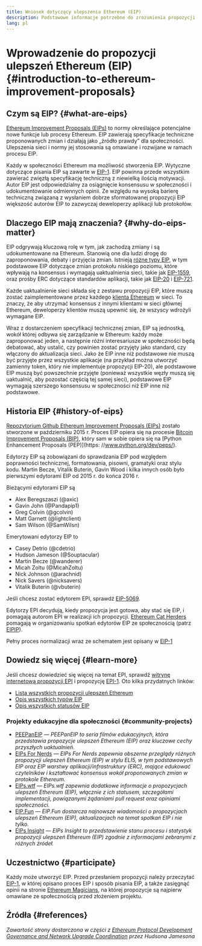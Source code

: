 ```yaml
---
title: Wniosek dotyczący ulepszenia Ethereum (EIP)
description: Podstawowe informacje potrzebne do zrozumienia propozycji EIP
lang: pl
---
```


# Wprowadzenie do propozycji ulepszeń Ethereum (EIP) {#introduction-to-ethereum-improvement-proposals}

## Czym są EIP? {#what-are-eips}

[Ethereum Improvement Proposals (EIPs)](https://eips.ethereum.org/) to normy określające potencjalne nowe funkcje lub procesy Ethereum. EIP zawierają specyfikacje techniczne proponowanych zmian i działają jako „źródło prawdy” dla społeczności. Ulepszenia sieci i normy jej stosowania są omawiane i rozwijane w ramach procesu EIP.

Każdy w społeczności Ethereum ma możliwość stworzenia EIP. Wytyczne dotyczące pisania EIP są zawarte w [EIP-1](https://eips.ethereum.org/EIPS/eip-1). EIP powinna przede wszystkim zawierać zwięzłą specyfikację techniczną z niewielką ilością motywacji. Autor EIP jest odpowiedzialny za osiągnięcie konsensusu w społeczności i udokumentowanie odmiennych opinii. Ze względu na wysoką barierę techniczną związaną z wysłaniem dobrze sformatowanej propozycji EIP większość autorów EIP to zazwyczaj deweloperzy aplikacji lub protokołów.

## Dlaczego EIP mają znaczenia? {#why-do-eips-matter}

EIP odgrywają kluczową rolę w tym, jak zachodzą zmiany i są udokumentowane na Ethereum. Stanowią one dla ludzi drogę do zaproponowania, debaty i przyjęcia zmian. Istnieją [różne typy EIP](https://eips.ethereum.org/EIPS/eip-1#eip-types), w tym podstawowe EIP dotyczące zmian protokołu niskiego poziomu, które wpływają na konsensus i wymagają uaktualnienia sieci, takie jak [EIP-1559](https://eips.ethereum.org/EIPS/eip-1559), oraz prośby ERC dotyczące standardów aplikacji, takie jak [EIP-20](https://eips.ethereum.org/EIPS/eip-20) i [EIP-721](https://eips.ethereum.org/EIPS/eip-721).

Każde uaktualnienie sieci składa się z zestawu propozycji EIP, które muszą zostać zaimplementowane przez każdego [klienta Ethereum](/learn/#clients-and-nodes) w sieci. To znaczy, że aby utrzymać konsensus z innymi klientami w sieci głównej Ethereum, deweloperzy klientów muszą upewnić się, że wszyscy wdrożyli wymagane EIP.

Wraz z dostarczeniem specyfikacji technicznej zmian, EIP są jednostką, wokół której odbywa się zarządzanie w Ethereum: każdy może zaproponować jeden, a następnie różni interesariusze w społeczności będą debatować, aby ustalić, czy powinien zostać przyjęty jako standard, czy włączony do aktualizacja sieci. Jako że EIP inne niż podstawowe nie muszą być przyjęte przez wszystkie aplikacje (na przykład można utworzyć zamienny token, który nie implementuje propozycji EIP-20), ale podstawowe EIP muszą być powszechnie przyjęte (ponieważ wszystkie węzły muszą się uaktualnić, aby pozostać częścią tej samej sieci), podstawowe EIP wymagają szerszego konsensusu w społeczności niż EIP inne niż podstawowe.

## Historia EIP {#history-of-eips}

[Repozytorium Github Ethereum Improvement Proposals (EIPs)](https://github.com/ethereum/EIPs) zostało stworzone w październiku 2015 r. Proces EIP opiera się na procesie [Bitcoin Improvement Proposals (BIP)](https://github.com/bitcoin/bips), który sam w sobie opiera się na [Python Enhancement Proposals (PEP)](https: //www.python.org/dev/peps/).

Edytorzy EIP są zobowiązani do sprawdzania EIP pod względem poprawności technicznej, formatowania, pisowni, gramatyki oraz stylu kodu. Martin Becze, Vitalik Buterin, Gavin Wood i kilka innych osób było pierwszymi edytorami EIP od 2015 r. do końca 2016 r.

Bieżącymi edytorami EIP są

- Alex Beregszaszi (@axic)
- Gavin John (@Pandapip1)
- Greg Colvin (@gcolvin)
- Matt Garnett (@lightclient)
- Sam Wilson (@SamWilsn)

Emerytowani edytorzy EIP to

- Casey Detrio (@cdetrio)
- Hudson Jameson (@Souptacular)
- Martin Becze (@wanderer)
- Micah Zoltu (@MicahZoltu)
- Nick Johnson (@arachnid)
- Nick Savers (@nicksavers)
- Vitalik Buterin (@vbuterin)

Jeśli chcesz zostać edytorem EPI, sprawdź [EIP-5069](https://eips.ethereum.org/EIPS/eip-5069).

Edytorzy EPI decydują, kiedy propozycja jest gotowa, aby stać się EIP, i pomagają autorom EPI w realizacji ich propozycji. [Ethereum Cat Herders](https://www.ethereumcatherders.com/) pomagają w organizowaniu spotkań edytorów EIP ze społecznością (patrz [EIPIP](https://github.com/ethereum-cat-herders/EIPIP)).

Pełny proces normalizacji wraz ze schematem jest opisany w [EIP-1](https://eips.ethereum.org/EIPS/eip-1)

## Dowiedz się więcej {#learn-more}

Jeśli chcesz dowiedzieć się więcej na temat EPI, sprawdź [witrynę internetową propozycji EPI](https://eips.ethereum.org/) i propozycję [EPI-1](https://eips.ethereum.org/EIPS/eip-1). Oto kilka przydatnych linków:

- [Lista wszystkich propozycji ulepszeń Ethereum](https://eips.ethereum.org/all)
- [Opis wszystkich typów EIP](https://eips.ethereum.org/EIPS/eip-1#eip-types)
- [Opis wszystkich statusów EIP](https://eips.ethereum.org/EIPS/eip-1#eip-process)

### Projekty edukacyjne dla społeczności {#community-projects}

- [PEEPanEIP](https://www.youtube.com/playlist?list=PL4cwHXAawZxqu0PKKyMzG_3BJV_xZTi1F) — *PEEPanEIP to seria filmów edukacyjnych, która przedstawia propozycje ulepszeń Ethereum (EIP) oraz kluczowe cechy przyszłych uaktualnień.*
- [EIPs For Nerds](https://ethereum2077.substack.com/t/eip-research) — *EIPs For Nerds zapewnia obszerne przeglądy różnych propozycji ulepszeń Ethereum (EIP) w stylu ELI5, w tym podstawowych EIP oraz EIP warstwy aplikacji/infrastruktury (ERC), mające edukować czytelników i kształtować konsensus wokół proponowanych zmian w protokole Ethereum.*
- [EIPs.wtf](https://www.eips.wtf/) — *EIPs.wtf zapewnia dodatkowe informacje o propozycjach ulepszeń Ethereum (EIP), włącznie z ich statusem, szczegółami implementacji, powiązanymi żądaniami pull request oraz opiniami społeczności.*
- [EIP.Fun](https://eipfun.substack.com/) — *EIP.Fun dostarcza najnowsze wiadomości o propozycjach ulepszeń Ethereum (EIP), aktualizacjach na temat spotkań EIP i nie tylko.*
- [EIPs Insight](https://eipsinsight.com/) — *EIPs Insight to przedstawienie stanu procesu i statystyk propozycji ulepszeń Ethereum (EIP) zgodnie z informacjami zebranymi z różnych źródeł.*

## Uczestnictwo {#participate}

Każdy może utworzyć EIP. Przed przesłaniem propozycji należy przeczytać [EIP-1](https://eips.ethereum.org/EIPS/eip-1), w której opisano proces EIP i sposób pisania EIP, a także zasięgnąć opinii na stronie [Ethereum Magicians](https://ethereum-magicians.org/), na której propozycje są najpierw omawiane ze społecznością przed złożeniem projektu.

## Źródła {#references}

<cite class="citation">

Zawartość strony dostarczona w części z [Ethereum Protocol Development Governance and Network Upgrade Coordination](https://hudsonjameson.com/2020-03-23-ethereum-protocol-development-governance-and-network-upgrade-coordination/) przez Hudsona Jamesona

</cite>
